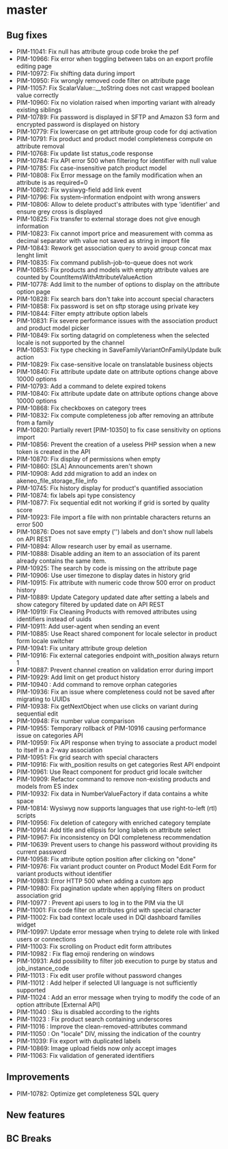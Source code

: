 # master

## Bug fixes

- PIM-11041: Fix null has attribute group code broke the pef
- PIM-10966: Fix error when toggling between tabs on an export profile editing page
- PIM-10972: Fix shifting data during import
- PIM-10950: Fix wrongly removed code filter on attribute page
- PIM-11057: Fix ScalarValue::__toString does not cast wrapped boolean value correctly
- PIM-10960: Fix no violation raised when importing variant with already existing siblings
- PIM-10789: Fix password is displayed in SFTP and Amazon S3 form and encrypted password is displayed on history
- PIM-10779: Fix lowercase on get attribute group code for dqi activation
- PIM-10791: Fix product and product model completeness compute on attribute removal
- PIM-10768: Fix update list status_code response
- PIM-10784: Fix API error 500 when filtering for identifier with null value
- PIM-10785: Fix case-insensitive patch product model
- PIM-10808: Fix Error message on the family modification when an attribute is as required=0
- PIM-10802: Fix wysiwyg-field add link event
- PIM-10796: Fix system-information endpoint with wrong answers
- PIM-10806: Allow to delete product's attributes with type 'identifier' and ensure grey cross is displayed
- PIM-10825: Fix transfer to external storage does not give enough information
- PIM-10823: Fix cannot import price and measurement with comma as decimal separator with value not saved as string in import file
- PIM-10843: Rework get association query to avoid group concat max lenght limit
- PIM-10835: Fix command publish-job-to-queue does not work
- PIM-10855: Fix products and models with empty attribute values are counted by CountItemsWithAttributeValueAction
- PIM-10778: Add limit to the number of options to display on the attribute option page
- PIM-10828: Fix search bars don't take into account special characters
- PIM-10858: Fix password is set on sftp storage using private key
- PIM-10844: Filter empty attribute option labels
- PIM-10831: Fix severe performance issues with the association product and product model picker
- PIM-10849: Fix sorting datagrid on completeness when the selected locale is not supported by the channel
- PIM-10853: Fix type checking in SaveFamilyVariantOnFamilyUpdate bulk action
- PIM-10829: Fix case-sensitive locale on translatable business objects
- PIM-10840: Fix attribute update date on attribute options change above 10000 options
- PIM-10793: Add a command to delete expired tokens
- PIM-10840: Fix attribute update date on attribute options change above 10000 options
- PIM-10868: Fix checkboxes on category trees
- PIM-10832: Fix compute completeness job after removing an attribute from a family
- PIM-10820: Partially revert [PIM-10350] to fix case sensitivity on options import
- PIM-10856: Prevent the creation of a useless PHP session when a new token is created in the API
- PIM-10870: Fix display of permissions when empty
- PIM-10860: [SLA] Announcements aren't shown
- PIM-10908: Add zdd migration to add an index on akeneo_file_storage_file_info
- PIM-10745: Fix history display for product's quantified association
- PIM-10874: fix labels api type consistency
- PIM-10877: Fix sequential edit not working if grid is sorted by quality score
- PIM-10923: File import a file with non printable characters returns an error 500
- PIM-10876: Does not save empty ('') labels and don't show null labels on API REST
- PIM-10894: Allow research user by email as username.
- PIM-10888: Disable adding an item to an association of its parent already contains the same item.
- PIM-10925: The search by code is missing on the attribute page
- PIM-10906: Use user timezone to display dates in history grid
- PIM-10915: Fix attribute with numeric code throw 500 error on product history
- PIM-10889: Update Category updated date after setting a labels and show category filtered by updated date on API REST
- PIM-10919: Fix Cleaning Products with removed attributes using identifiers instead of uuids
- PIM-10911: Add user-agent when sending an event
- PIM-10885: Use React shared component for locale selector in product form locale switcher
- PIM-10941: Fix unitary attribute group deletion
- PIM-10916: Fix external categories endpoint with_position always return 1
- PIM-10887: Prevent channel creation on validation error during import
- PIM-10929: Add limit on get product history
- PIM-10940 : Add command to remove orphan categories
- PIM-10936: Fix an issue where completeness could not be saved after migrating to UUIDs
- PIM-10938: Fix getNextObject when use clicks on variant during sequential edit
- PIM-10948: Fix number value comparison
- PIM-10955: Temporary rollback of PIM-10916 causing performance issue on categories API
- PIM-10959: Fix API response when trying to associate a product model to itself in a 2-way association
- PIM-10951: Fix grid search with special characters
- PIM-10916: Fix with_position results on get categories Rest API endpoint
- PIM-10961: Use React component for product grid locale switcher
- PIM-10909: Refactor command to remove non-existing products and models from ES index
- PIM-10932: Fix data in NumberValueFactory if data contains a white space
- PIM-10814: Wysiwyg now supports languages that use right-to-left (rtl) scripts
- PIM-10956: Fix deletion of category with enriched category template
- PIM-10914: Add title and ellipsis for long labels on attribute select
- PIM-10967: Fix inconsistency on DQI completeness recommendation
- PIM-10639: Prevent users to change his password without providing its current password
- PIM-10958: Fix attribute option position after clicking on "done"
- PIM-10976: Fix variant product counter on Product Model Edit Form for variant products without identifier
- PIM-10983: Error HTTP 500 when adding a custom app
- PIM-10980: Fix pagination update when applying filters on product association grid
- PIM-10977 : Prevent api users to log in to the PIM via the UI
- PIM-11001: Fix code filter on attributes grid with special character
- PIM-11002: Fix bad context locale used in DQI dashboard families widget
- PIM-10997: Update error message when trying to delete role with linked users or connections
- PIM-11003: Fix scrolling on Product edit form attributes
- PIM-10982 : Fix flag emoji rendering on windows
- PIM-10931: Add possibility to filter job execution to purge by status and job_instance_code
- PIM-11013 : Fix edit user profile without password changes
- PIM-11012 : Add helper if selected UI language is not sufficiently supported
- PIM-11024 : Add an error message when trying to modify the code of an option attribute [External API]
- PIM-11040 : Sku is disabled according to the rights
- PIM-11023 : Fix product search containing underscores
- PIM-11016 : Improve the clean-removed-attributes command
- PIM-11050 : On "locale" DIV, missing the indication of the country
- PIM-11039: Fix export with duplicated labels
- PIM-10869: Image upload fields now only accept images
- PIM-11063: Fix validation of generated identifiers

## Improvements

- PIM-10782: Optimize get completeness SQL query

## New features

## BC Breaks
